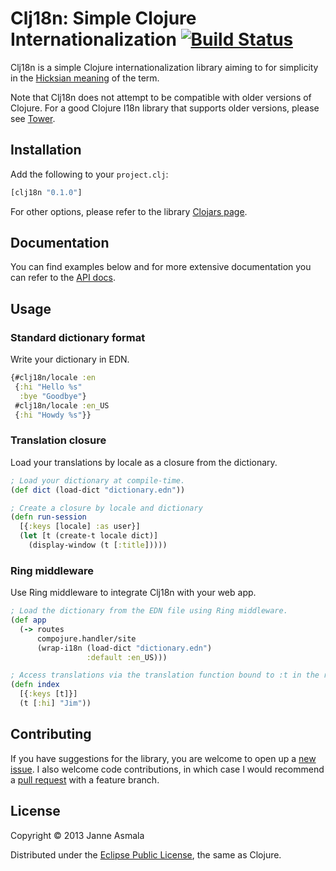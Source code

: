 Clj18n: Simple Clojure Internationalization [![Build Status](https://secure.travis-ci.org/asmala/clj18n.png?branch=master)](http://travis-ci.org/asmala/clj18n)
===========================================

Clj18n is a simple Clojure internationalization library aiming to for simplicity
in the [Hicksian meaning](http://www.infoq.com/presentations/Simple-Made-Easy)
of the term.

Note that Clj18n does not attempt to be compatible with older versions of
Clojure. For a good Clojure I18n library that supports older versions, please
see [Tower](https://github.com/ptaoussanis/tower).


## Installation

Add the following to your `project.clj`:

```clojure
[clj18n "0.1.0"]
```

For other options, please refer to the library
[Clojars page](https://clojars.org/clj18n).


## Documentation

You can find examples below and for more extensive documentation you
can refer to the [API docs](http://asmala.github.io/clj18n).


## Usage


### Standard dictionary format

Write your dictionary in EDN.

```clojure
{#clj18n/locale :en
 {:hi "Hello %s"
  :bye "Goodbye"}
 #clj18n/locale :en_US
 {:hi "Howdy %s"}}
```


### Translation closure

Load your translations by locale as a closure from the dictionary.

```clojure
; Load your dictionary at compile-time.
(def dict (load-dict "dictionary.edn"))

; Create a closure by locale and dictionary
(defn run-session
  [{:keys [locale] :as user}]
  (let [t (create-t locale dict)]
    (display-window (t [:title]))))
```


### Ring middleware

Use Ring middleware to integrate Clj18n with your web app.

```clojure
; Load the dictionary from the EDN file using Ring middleware.
(def app
  (-> routes
      compojure.handler/site
      (wrap-i18n (load-dict "dictionary.edn")
                 :default :en_US)))

; Access translations via the translation function bound to :t in the request.
(defn index
  [{:keys [t]}]
  (t [:hi] "Jim"))
```


## Contributing

If you have suggestions for the library, you are welcome to open up a
[new issue](https://github.com/asmala/clj18n/issues/new). I also
welcome code contributions, in which case I would recommend a
[pull request](https://help.github.com/articles/using-pull-requests)
with a feature branch.


## License

Copyright © 2013 Janne Asmala

Distributed under the
[Eclipse Public License](http://www.eclipse.org/legal/epl-v10.html),
the same as Clojure.
